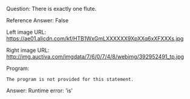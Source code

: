Question: There is exactly one flute.

Reference Answer: False

Left image URL: https://ae01.alicdn.com/kf/HTB1WxGmLXXXXXX9XpXXq6xXFXXXs.jpg

Right image URL: http://img.auctiva.com/imgdata/7/6/0/7/4/8/webimg/392952491_tp.jpg

Program:

```
The program is not provided for this statement.
```
Answer: Runtime error: 'is'


